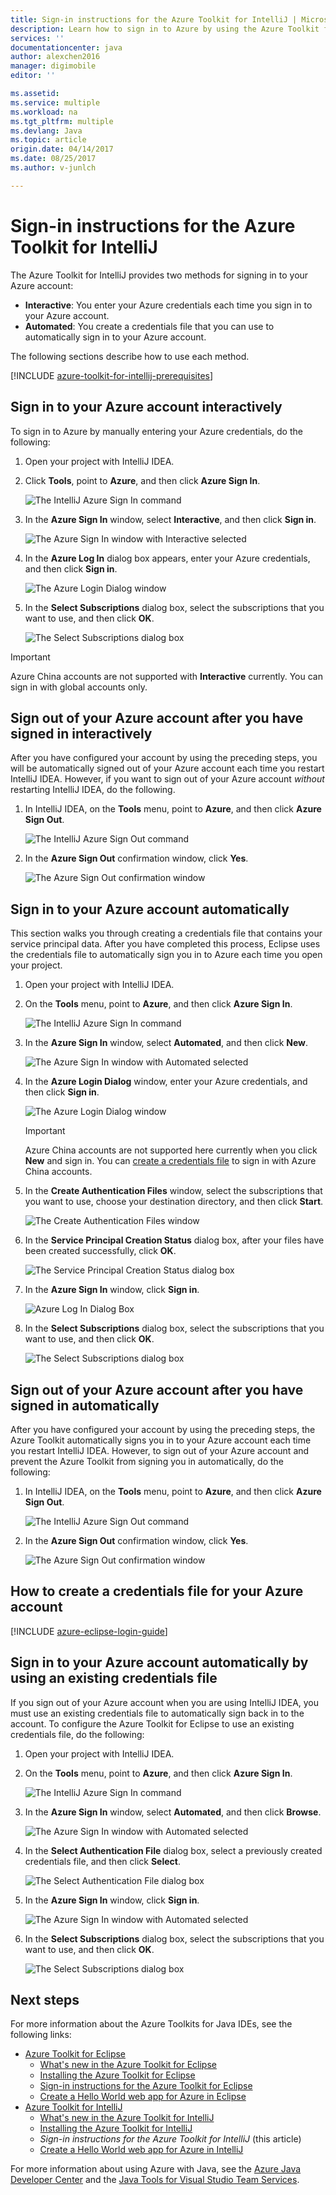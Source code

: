 ```yaml
---
title: Sign-in instructions for the Azure Toolkit for IntelliJ | Microsoft Docs
description: Learn how to sign in to Azure by using the Azure Toolkit for IntelliJ.
services: ''
documentationcenter: java
author: alexchen2016
manager: digimobile
editor: ''

ms.assetid: 
ms.service: multiple
ms.workload: na
ms.tgt_pltfrm: multiple
ms.devlang: Java
ms.topic: article
origin.date: 04/14/2017
ms.date: 08/25/2017
ms.author: v-junlch

---
```


# Sign-in instructions for the Azure Toolkit for IntelliJ

The Azure Toolkit for IntelliJ provides two methods for signing in to your Azure account:

  - **Interactive**: You enter your Azure credentials each time you sign in to your Azure account.
  - **Automated**: You create a credentials file that you can use to automatically sign in to your Azure account.

The following sections describe how to use each method.

[!INCLUDE [azure-toolkit-for-intellij-prerequisites](../includes/azure-toolkit-for-intellij-prerequisites.md)]

## Sign in to your Azure account interactively

To sign in to Azure by manually entering your Azure credentials, do the following:

1. Open your project with IntelliJ IDEA.

2. Click **Tools**, point to **Azure**, and then click **Azure Sign In**.

   ![The IntelliJ Azure Sign In command][I01]

3. In the **Azure Sign In** window, select **Interactive**, and then click **Sign in**.

   ![The Azure Sign In window with Interactive selected][I02]

4. In the **Azure Log In** dialog box appears, enter your Azure credentials, and then click **Sign in**.

   ![The Azure Login Dialog window][I03]

5. In the **Select Subscriptions** dialog box, select the subscriptions that you want to use, and then click **OK**.

   ![The Select Subscriptions dialog box][I04]

> [!IMPORTANT]
> Azure China accounts are not supported with **Interactive** currently. You can sign in with global accounts only. 

## Sign out of your Azure account after you have signed in interactively

After you have configured your account by using the preceding steps, you will be automatically signed out of your Azure account each time you restart IntelliJ IDEA. However, if you want to sign out of your Azure account *without* restarting IntelliJ IDEA, do the following.

1. In IntelliJ IDEA, on the **Tools** menu, point to **Azure**, and then click **Azure Sign Out**.

   ![The IntelliJ Azure Sign Out command][L01]

2. In the **Azure Sign Out** confirmation window, click **Yes**.

   ![The Azure Sign Out confirmation window][L02]

## Sign in to your Azure account automatically

This section walks you through creating a credentials file that contains your service principal data. After you have completed this process, Eclipse uses the credentials file to automatically sign you in to Azure each time you open your project.

1. Open your project with IntelliJ IDEA.

2. On the **Tools** menu, point to **Azure**, and then click **Azure Sign In**.

   ![The IntelliJ Azure Sign In command][A01]

3. In the **Azure Sign In** window, select **Automated**, and then click **New**.

   ![The Azure Sign In window with Automated selected][A02]

4. In the **Azure Login Dialog** window, enter your Azure credentials, and then click **Sign in**.

   ![The Azure Login Dialog window][A03]

    > [!IMPORTANT]
    > Azure China accounts are not supported here currently when you click **New** and sign in.
    > You can [create a credentials file](#create-a-credentials-file) to sign in with Azure China accounts.

5. In the **Create Authentication Files** window, select the subscriptions that you want to use, choose your destination directory, and then click **Start**.

   ![The Create Authentication Files window][A04]

6. In the **Service Principal Creation Status** dialog box, after your files have been created successfully, click **OK**.

   ![The Service Principal Creation Status dialog box][A05]

7. In the **Azure Sign In** window, click **Sign in**.

   ![Azure Log In Dialog Box][A06]

8. In the **Select Subscriptions** dialog box, select the subscriptions that you want to use, and then click **OK**.

   ![The Select Subscriptions dialog box][A07]

## Sign out of your Azure account after you have signed in automatically

After you have configured your account by using the preceding steps, the Azure Toolkit automatically signs you in to your Azure account each time you restart IntelliJ IDEA. However, to sign out of your Azure account and prevent the Azure Toolkit from signing you in automatically, do the following:

1. In IntelliJ IDEA, on the **Tools** menu, point to **Azure**, and then click **Azure Sign Out**.

   ![The IntelliJ Azure Sign Out command][L01]

2. In the **Azure Sign Out** confirmation window, click **Yes**.

   ![The Azure Sign Out confirmation window][L03]

## How to create a credentials file for your Azure account <a name="create-a-credentials-file"></a>

[!INCLUDE [azure-eclipse-login-guide](../includes/azure-eclipse-login-guide.md)]

## Sign in to your Azure account automatically by using an existing credentials file

If you sign out of your Azure account when you are using IntelliJ IDEA, you must use an existing credentials file to automatically sign back in to the account. To configure the Azure Toolkit for Eclipse to use an existing credentials file, do the following:

1. Open your project with IntelliJ IDEA.

2. On the **Tools** menu, point to **Azure**, and then click **Azure Sign In**.

   ![The IntelliJ Azure Sign In command][A01]

3. In the **Azure Sign In** window, select **Automated**, and then click **Browse**.

   ![The Azure Sign In window with Automated selected][A02]

4. In the **Select Authentication File** dialog box, select a previously created credentials file, and then click **Select**.

   ![The Select Authentication File dialog box][A08]

5. In the **Azure Sign In** window, click **Sign in**.

   ![The Azure Sign In window with Automated selected][A06]

6. In the **Select Subscriptions** dialog box, select the subscriptions that you want to use, and then click **OK**.

   ![The Select Subscriptions dialog box][A07]

## Next steps
For more information about the Azure Toolkits for Java IDEs, see the following links:

- [Azure Toolkit for Eclipse]
  - [What's new in the Azure Toolkit for Eclipse]
  - [Installing the Azure Toolkit for Eclipse]
  - [Sign-in instructions for the Azure Toolkit for Eclipse]
  - [Create a Hello World web app for Azure in Eclipse]
- [Azure Toolkit for IntelliJ]
  - [What's new in the Azure Toolkit for IntelliJ]
  - [Installing the Azure Toolkit for IntelliJ]
  - *Sign-in instructions for the Azure Toolkit for IntelliJ* (this article)
  - [Create a Hello World web app for Azure in IntelliJ]

For more information about using Azure with Java, see the [Azure Java Developer Center] and the [Java Tools for Visual Studio Team Services].

<!-- URL List -->

[Azure Toolkit for Eclipse]: ./azure-toolkit-for-eclipse.md
[Azure Toolkit for IntelliJ]: ./azure-toolkit-for-intellij.md
[Create a Hello World Web App for Azure in Eclipse]: ./app-service-web/app-service-web-eclipse-create-hello-world-web-app.md
[Create a Hello World web app for Azure in IntelliJ]: ./app-service-web/app-service-web-intellij-create-hello-world-web-app.md
[Installing the Azure Toolkit for Eclipse]: ./azure-toolkit-for-eclipse-installation.md
[Installing the Azure Toolkit for IntelliJ]: ./azure-toolkit-for-intellij-installation.md
[Sign-in instructions for the Azure Toolkit for Eclipse]: ./azure-toolkit-for-eclipse-sign-in-instructions.md
[Sign-in instructions for the Azure Toolkit for IntelliJ]: ./azure-toolkit-for-intellij-sign-in-instructions.md
[What's new in the Azure Toolkit for Eclipse]: ./azure-toolkit-for-eclipse-whats-new.md
[What's new in the Azure Toolkit for IntelliJ]: ./azure-toolkit-for-intellij-whats-new.md

[Azure Java Developer Center]: /develop/java/
[Java Tools for Visual Studio Team Services]: https://java.visualstudio.com/

<!-- IMG List -->

[I01]: ./media/azure-toolkit-for-intellij-sign-in-instructions/I01.png
[I02]: ./media/azure-toolkit-for-intellij-sign-in-instructions/I02.png
[I03]: ./media/azure-toolkit-for-intellij-sign-in-instructions/I03.png
[I04]: ./media/azure-toolkit-for-intellij-sign-in-instructions/I04.png

[A01]: ./media/azure-toolkit-for-intellij-sign-in-instructions/A01.png
[A02]: ./media/azure-toolkit-for-intellij-sign-in-instructions/A02.png
[A03]: ./media/azure-toolkit-for-intellij-sign-in-instructions/A03.png
[A04]: ./media/azure-toolkit-for-intellij-sign-in-instructions/A04.png
[A05]: ./media/azure-toolkit-for-intellij-sign-in-instructions/A05.png
[A06]: ./media/azure-toolkit-for-intellij-sign-in-instructions/A06.png
[A07]: ./media/azure-toolkit-for-intellij-sign-in-instructions/A07.png
[A08]: ./media/azure-toolkit-for-intellij-sign-in-instructions/A08.png

[L01]: ./media/azure-toolkit-for-intellij-sign-in-instructions/L01.png
[L02]: ./media/azure-toolkit-for-intellij-sign-in-instructions/L02.png
[L03]: ./media/azure-toolkit-for-intellij-sign-in-instructions/L03.png

